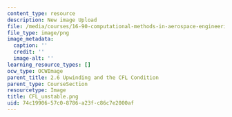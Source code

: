 ```yaml
---
content_type: resource
description: New image Upload
file: /media/courses/16-90-computational-methods-in-aerospace-engineering-spring-2014/74c1990657c08786a23fc86c7e2000af_CFL_unstable.png
file_type: image/png
image_metadata:
  caption: ''
  credit: ''
  image-alt: ''
learning_resource_types: []
ocw_type: OCWImage
parent_title: 2.6 Upwinding and the CFL Condition
parent_type: CourseSection
resourcetype: Image
title: CFL_unstable.png
uid: 74c19906-57c0-8786-a23f-c86c7e2000af
---
```

